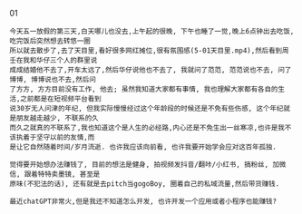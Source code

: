 01
    
    今天五一放假的第三天,白天哪儿也没去,上午起的很晚, 下午也睡了一觉,晚上6点钟出去吃饭,吃完饭后突然想去转悠一圈
    所以就去散步了,去了天目里,看好很多网红摊位,很有氛围感(5-01天目里.mp4),然后看到周壬在我和华仔三个人的群里说
    成成结婚他不去了,开车太远了,然后华仔说他也不去了, 我就问了范范, 范范说也不去, 问了博博, 博博说也不去,然后问
    了方方, 方方目前没有工作, 他去; 虽然我知道大家都有事情, 我也理解大家都有各自的生活,之前都是在短视频平台看到
    说30岁无人问津的年纪, 但我实际慢慢经过这个年龄段的时候还是不免有些伤感, 这个年纪就是朋友越走越少, 不联系的久
    而久之就真的不联系了,我也知道这个是人生的必经路,内心还是不免生出一丝寒凉,也许是我不该执着于坚守以前的友情,而
    是让它自然随着时间/岁月流逝. 也许我应该向前看, 也许我要开始学会应对这百年孤独. 

    觉得要开始想办法赚钱了, 目前的想法是健身, 拍视频发抖音/翻咔/小红书, 搞粉丝, 加微信, 跟着特特卖墨镜, 甚至是
    原味(不犯法的话), 还有就是去pitch当gogoBoy, 圈着自己的私域流量,然后带货赚钱. 

    最近chatGPT非常火,但是我还不知道怎么开发, 也许开发一个应用或者小程序也能赚钱?
    


